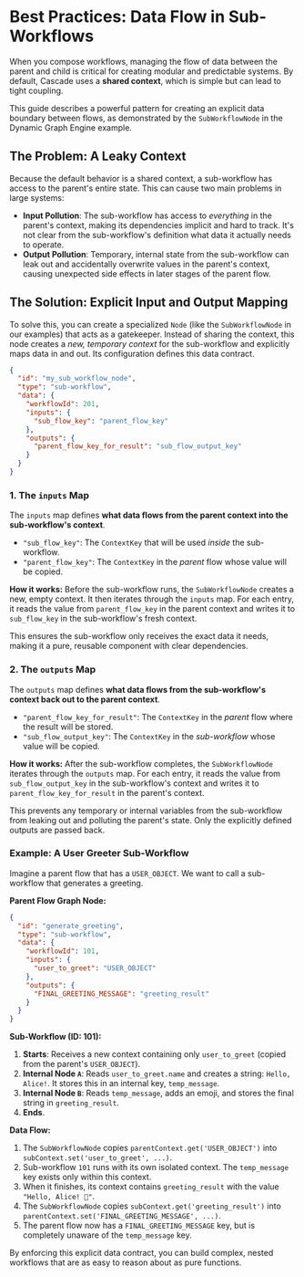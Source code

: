 # Best Practices: Data Flow in Sub-Workflows

When you compose workflows, managing the flow of data between the parent and child is critical for creating modular and predictable systems. By default, Cascade uses a **shared context**, which is simple but can lead to tight coupling.

This guide describes a powerful pattern for creating an explicit data boundary between flows, as demonstrated by the `SubWorkflowNode` in the Dynamic Graph Engine example.

## The Problem: A Leaky Context

Because the default behavior is a shared context, a sub-workflow has access to the parent's entire state. This can cause two main problems in large systems:

- **Input Pollution**: The sub-workflow has access to *everything* in the parent's context, making its dependencies implicit and hard to track. It's not clear from the sub-workflow's definition what data it actually needs to operate.
- **Output Pollution**: Temporary, internal state from the sub-workflow can leak out and accidentally overwrite values in the parent's context, causing unexpected side effects in later stages of the parent flow.

## The Solution: Explicit Input and Output Mapping

To solve this, you can create a specialized `Node` (like the `SubWorkflowNode` in our examples) that acts as a gatekeeper. Instead of sharing the context, this node creates a *new, temporary context* for the sub-workflow and explicitly maps data in and out. Its configuration defines this data contract.

```json
{
  "id": "my_sub_workflow_node",
  "type": "sub-workflow",
  "data": {
    "workflowId": 201,
    "inputs": {
      "sub_flow_key": "parent_flow_key"
    },
    "outputs": {
      "parent_flow_key_for_result": "sub_flow_output_key"
    }
  }
}
```

### 1. The `inputs` Map

The `inputs` map defines **what data flows from the parent context into the sub-workflow's context**.

- `"sub_flow_key"`: The `ContextKey` that will be used *inside* the sub-workflow.
- `"parent_flow_key"`: The `ContextKey` in the *parent* flow whose value will be copied.

**How it works:**
Before the sub-workflow runs, the `SubWorkflowNode` creates a new, empty context. It then iterates through the `inputs` map. For each entry, it reads the value from `parent_flow_key` in the parent context and writes it to `sub_flow_key` in the sub-workflow's fresh context.

This ensures the sub-workflow only receives the exact data it needs, making it a pure, reusable component with clear dependencies.

### 2. The `outputs` Map

The `outputs` map defines **what data flows from the sub-workflow's context back out to the parent context**.

- `"parent_flow_key_for_result"`: The `ContextKey` in the *parent* flow where the result will be stored.
- `"sub_flow_output_key"`: The `ContextKey` in the *sub-workflow* whose value will be copied.

**How it works:**
After the sub-workflow completes, the `SubWorkflowNode` iterates through the `outputs` map. For each entry, it reads the value from `sub_flow_output_key` in the sub-workflow's context and writes it to `parent_flow_key_for_result` in the parent's context.

This prevents any temporary or internal variables from the sub-workflow from leaking out and polluting the parent's state. Only the explicitly defined outputs are passed back.

### Example: A User Greeter Sub-Workflow

Imagine a parent flow that has a `USER_OBJECT`. We want to call a sub-workflow that generates a greeting.

**Parent Flow Graph Node:**

```json
{
  "id": "generate_greeting",
  "type": "sub-workflow",
  "data": {
    "workflowId": 101,
    "inputs": {
      "user_to_greet": "USER_OBJECT"
    },
    "outputs": {
      "FINAL_GREETING_MESSAGE": "greeting_result"
    }
  }
}
```

**Sub-Workflow (ID: 101):**

1. **Starts**: Receives a new context containing only `user_to_greet` (copied from the parent's `USER_OBJECT`).
2. **Internal Node `A`**: Reads `user_to_greet.name` and creates a string: `Hello, Alice!`. It stores this in an internal key, `temp_message`.
3. **Internal Node `B`**: Reads `temp_message`, adds an emoji, and stores the final string in `greeting_result`.
4. **Ends**.

**Data Flow:**

1. The `SubWorkflowNode` copies `parentContext.get('USER_OBJECT')` into `subContext.set('user_to_greet', ...)`.
2. Sub-workflow `101` runs with its own isolated context. The `temp_message` key exists only within this context.
3. When it finishes, its context contains `greeting_result` with the value `"Hello, Alice! 👋"`.
4. The `SubWorkflowNode` copies `subContext.get('greeting_result')` into `parentContext.set('FINAL_GREETING_MESSAGE', ...)`.
5. The parent flow now has a `FINAL_GREETING_MESSAGE` key, but is completely unaware of the `temp_message` key.

By enforcing this explicit data contract, you can build complex, nested workflows that are as easy to reason about as pure functions.
